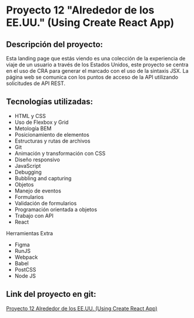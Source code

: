 # Proyecto 12 "Alrededor de los EE.UU." (Using Create React App)

## Descripción del proyecto:

Esta landing page que estás viendo es una colección de la experiencia de viaje de un usuario a través de los Estados Unidos, este proyecto se centra en el uso de CRA para generar el marcado con el uso de la sintaxis JSX. La página web se comunica con los puntos de acceso de la API utilizando solicitudes de API REST.

## Tecnologías utilizadas:

- HTML y CSS
- Uso de Flexbox y Grid
- Metología BEM
- Posicionamiento de elementos
- Estructuras y rutas de archivos
- Git
- Animación y transformación con CSS
- Diseño responsivo
- JavaScript
- Debugging
- Bubbling and capturing
- Objetos
- Manejo de eventos
- Formularios
- Validación de formularios
- Programación orientada a objetos
- Trabajo con API
- React

Herramientas Extra

- Figma
- RunJS
- Webpack
- Babel
- PostCSS
- Node JS

## Link del proyecto en git:

[Proyecto 12 Alrededor de los EE.UU. (Using Create React App)](https://github.com/Dimaldon/around-react_es)
